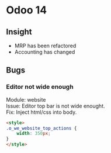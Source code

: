 # Odoo 14

## Insight

- MRP has been refactored
- Accounting has changed

## Bugs

### Editor not wide enough

Module: website  
Issue: Editor top bar is not wide enought.  
Fix: Inject html/css into body.

```html
<style>
.o_we_website_top_actions {
	width: 350px;
}
</style>
```